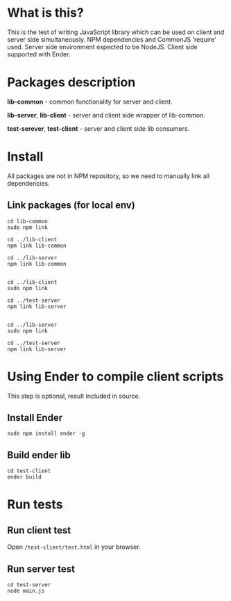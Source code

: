 # What is this?

This is the test of writing JavaScript library which can be used on client and server side simultaneously.
NPM dependencies and CommonJS 'require' used.
Server side environment expected to be NodeJS.
Client side supported with Ender.

# Packages description

**lib-common** - common functionality for server and client.

**lib-server**, **lib-client** - server and client side wrapper of lib-common.

**test-serever**, **test-client** - server and client side lib consumers.
 
# Install

All packages are not in NPM repository, so we need to manually link all dependencies.

## Link packages (for local env)

    cd lib-common
    sudo npm link
    
    cd ../lib-client
    npm link lib-common
    
    cd ../lib-server
    npm link lib-common
    
    
    cd ../lib-client
    sudo npm link
    
    cd ../test-server
    npm link lib-server
    
    
    cd ../lib-server
    sudo npm link
    
    cd ../test-server
    npm link lib-server

# Using Ender to compile client scripts

This step is optional, result included in source.

## Install Ender

    sudo npm install ender -g

## Build ender lib

    cd test-client
    ender build

# Run tests

## Run client test

Open `/test-client/test.html` in your browser.

## Run server test

    cd test-server
    node main.js
